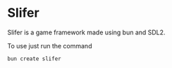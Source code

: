 # Slifer

Slifer is a game framework made using bun and SDL2.

To use just run the command

```bash
bun create slifer
```
